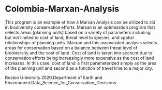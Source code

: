 # Colombia-Marxan-Analysis
This program is an example of how a Marxan Analysis can be utilized to aid in biodiversity conservation efforts. Marxan is an optimization program that selects areas (planning units) based on a variety of parameters including but not limited to cost of land, threat level to species, and spatial relationships of planning units. Marxan and this assosciated analysis selects areas for conservation based on a balance between threat level of biodviersity and the cost of land. Cost of land is taken into account due to conservation efforts being increasingly more expensive as the cost of land increases. In this case, cost of land is first parameterized simply as the area of the planning unit and second as a function of travel time to a major city.


Boston University.2020.Department of Earth and Environment.Data_Science_for_Conservation_Decisions. 



